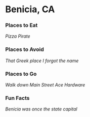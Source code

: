 # Benicia, CA

### Places to Eat
*Pizza Pirate*
### Places to Avoid
*That Greek place I forgot the name*
### Places to Go
*Walk down Main Street*
*Ace Hardware*
### Fun Facts
*Benicia was once the state capital*
